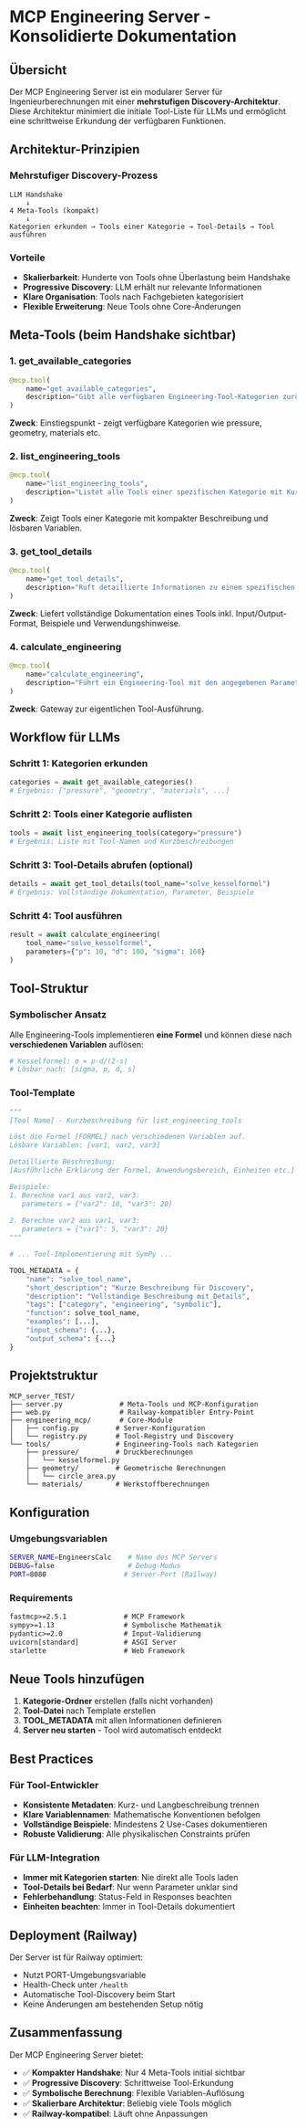 # MCP Engineering Server - Konsolidierte Dokumentation

## Übersicht

Der MCP Engineering Server ist ein modularer Server für Ingenieurberechnungen mit einer **mehrstufigen Discovery-Architektur**. Diese Architektur minimiert die initiale Tool-Liste für LLMs und ermöglicht eine schrittweise Erkundung der verfügbaren Funktionen.

## Architektur-Prinzipien

### Mehrstufiger Discovery-Prozess

```
LLM Handshake
    ↓
4 Meta-Tools (kompakt)
    ↓
Kategorien erkunden → Tools einer Kategorie → Tool-Details → Tool ausführen
```

### Vorteile
- **Skalierbarkeit**: Hunderte von Tools ohne Überlastung beim Handshake
- **Progressive Discovery**: LLM erhält nur relevante Informationen
- **Klare Organisation**: Tools nach Fachgebieten kategorisiert
- **Flexible Erweiterung**: Neue Tools ohne Core-Änderungen

## Meta-Tools (beim Handshake sichtbar)

### 1. get_available_categories
```python
@mcp.tool(
    name="get_available_categories",
    description="Gibt alle verfügbaren Engineering-Tool-Kategorien zurück"
)
```
**Zweck**: Einstiegspunkt - zeigt verfügbare Kategorien wie pressure, geometry, materials etc.

### 2. list_engineering_tools
```python
@mcp.tool(
    name="list_engineering_tools",
    description="Listet alle Tools einer spezifischen Kategorie mit Kurzbeschreibungen auf"
)
```
**Zweck**: Zeigt Tools einer Kategorie mit kompakter Beschreibung und lösbaren Variablen.

### 3. get_tool_details
```python
@mcp.tool(
    name="get_tool_details",
    description="Ruft detaillierte Informationen zu einem spezifischen Tool ab"
)
```
**Zweck**: Liefert vollständige Dokumentation eines Tools inkl. Input/Output-Format, Beispiele und Verwendungshinweise.

### 4. calculate_engineering
```python
@mcp.tool(
    name="calculate_engineering",
    description="Führt ein Engineering-Tool mit den angegebenen Parametern aus"
)
```
**Zweck**: Gateway zur eigentlichen Tool-Ausführung.

## Workflow für LLMs

### Schritt 1: Kategorien erkunden
```python
categories = await get_available_categories()
# Ergebnis: ["pressure", "geometry", "materials", ...]
```

### Schritt 2: Tools einer Kategorie auflisten
```python
tools = await list_engineering_tools(category="pressure")
# Ergebnis: Liste mit Tool-Namen und Kurzbeschreibungen
```

### Schritt 3: Tool-Details abrufen (optional)
```python
details = await get_tool_details(tool_name="solve_kesselformel")
# Ergebnis: Vollständige Dokumentation, Parameter, Beispiele
```

### Schritt 4: Tool ausführen
```python
result = await calculate_engineering(
    tool_name="solve_kesselformel",
    parameters={"p": 10, "d": 100, "sigma": 160}
)
```

## Tool-Struktur

### Symbolischer Ansatz
Alle Engineering-Tools implementieren **eine Formel** und können diese nach **verschiedenen Variablen** auflösen:

```python
# Kesselformel: σ = p·d/(2·s)
# Lösbar nach: [sigma, p, d, s]
```

### Tool-Template
```python
"""
[Tool Name] - Kurzbeschreibung für list_engineering_tools

Löst die Formel [FORMEL] nach verschiedenen Variablen auf.
Lösbare Variablen: [var1, var2, var3]

Detaillierte Beschreibung:
[Ausführliche Erklärung der Formel, Anwendungsbereich, Einheiten etc.]

Beispiele:
1. Berechne var1 aus var2, var3:
   parameters = {"var2": 10, "var3": 20}
   
2. Berechne var2 aus var1, var3:
   parameters = {"var1": 5, "var3": 20}
"""

# ... Tool-Implementierung mit SymPy ...

TOOL_METADATA = {
    "name": "solve_tool_name",
    "short_description": "Kurze Beschreibung für Discovery",
    "description": "Vollständige Beschreibung mit Details",
    "tags": ["category", "engineering", "symbolic"],
    "function": solve_tool_name,
    "examples": [...],
    "input_schema": {...},
    "output_schema": {...}
}
```

## Projektstruktur

```
MCP_server_TEST/
├── server.py              # Meta-Tools und MCP-Konfiguration
├── web.py                 # Railway-kompatibler Entry-Point
├── engineering_mcp/       # Core-Module
│   ├── config.py         # Server-Konfiguration
│   └── registry.py       # Tool-Registry und Discovery
└── tools/                # Engineering-Tools nach Kategorien
    ├── pressure/         # Druckberechnungen
    │   └── kesselformel.py
    ├── geometry/         # Geometrische Berechnungen
    │   └── circle_area.py
    └── materials/        # Werkstoffberechnungen
```

## Konfiguration

### Umgebungsvariablen
```bash
SERVER_NAME=EngineersCalc    # Name des MCP Servers
DEBUG=false                  # Debug-Modus
PORT=8080                   # Server-Port (Railway)
```

### Requirements
```txt
fastmcp>=2.5.1              # MCP Framework
sympy>=1.13                 # Symbolische Mathematik
pydantic>=2.0               # Input-Validierung
uvicorn[standard]           # ASGI Server
starlette                   # Web Framework
```

## Neue Tools hinzufügen

1. **Kategorie-Ordner** erstellen (falls nicht vorhanden)
2. **Tool-Datei** nach Template erstellen
3. **TOOL_METADATA** mit allen Informationen definieren
4. **Server neu starten** - Tool wird automatisch entdeckt

## Best Practices

### Für Tool-Entwickler
- **Konsistente Metadaten**: Kurz- und Langbeschreibung trennen
- **Klare Variablennamen**: Mathematische Konventionen befolgen
- **Vollständige Beispiele**: Mindestens 2 Use-Cases dokumentieren
- **Robuste Validierung**: Alle physikalischen Constraints prüfen

### Für LLM-Integration
- **Immer mit Kategorien starten**: Nie direkt alle Tools laden
- **Tool-Details bei Bedarf**: Nur wenn Parameter unklar sind
- **Fehlerbehandlung**: Status-Feld in Responses beachten
- **Einheiten beachten**: Immer in Tool-Details dokumentiert

## Deployment (Railway)

Der Server ist für Railway optimiert:
- Nutzt PORT-Umgebungsvariable
- Health-Check unter `/health`
- Automatische Tool-Discovery beim Start
- Keine Änderungen am bestehenden Setup nötig

## Zusammenfassung

Der MCP Engineering Server bietet:
- ✅ **Kompakter Handshake**: Nur 4 Meta-Tools initial sichtbar
- ✅ **Progressive Discovery**: Schrittweise Tool-Erkundung
- ✅ **Symbolische Berechnung**: Flexible Variablen-Auflösung
- ✅ **Skalierbare Architektur**: Beliebig viele Tools möglich
- ✅ **Railway-kompatibel**: Läuft ohne Anpassungen 